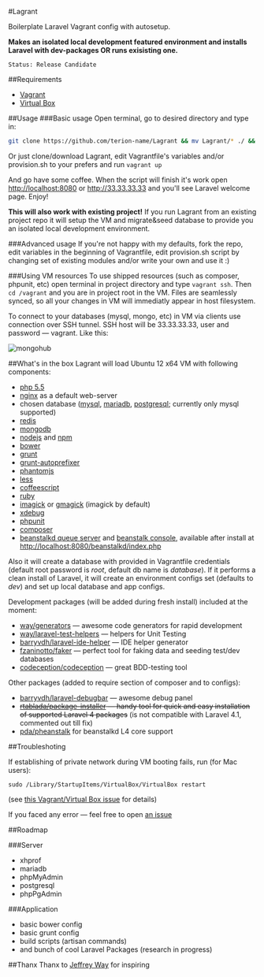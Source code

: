 #Lagrant

Boilerplate Laravel Vagrant config with autosetup.

**Makes an isolated local development featured environment and installs Laravel with dev-packages OR runs exisisting one.**
```
Status: Release Candidate
```
##Requirements
* [Vagrant](http://www.vagrantup.com/)
* [Virtual Box](https://www.virtualbox.org/)

##Usage
###Basic usage
Open terminal, go to desired directory and type in:
```bash
git clone https://github.com/terion-name/Lagrant && mv Lagrant/* ./ && rm -r -f Lagrant && vagrant up
```
Or just clone/download Lagrant, edit Vagrantfile's variables and/or provision.sh to your prefers and run ```vagrant up```

And go have some coffee.
When the script will finish it's work open [http://localhost:8080](http://localhost:8080) or http://33.33.33.33 and you'll see Laravel welcome page.
Enjoy!

**This will also work with existing project!**
If you run Lagrant from an existing project repo it will setup the VM and migrate&seed database to provide you an isolated local development environment.

###Advanced usage
If you're not happy with my defaults, fork the repo, edit variables in the beginning of Vagrantfile, edit provision.sh script by changing set of existing modules and/or write your own and use it :)

###Using VM resources
To use shipped resources (such as composer, phpunit, etc) open terminal in project directory and type ```vagrant ssh```. Then ```cd /vagrant``` and you are in project root in the VM. Files are seamlessly synced, so all your changes in VM will immediatly appear in host filesystem.

To connect to your databases (mysql, mongo, etc) in VM via clients use connection over SSH tunnel. SSH host will be 33.33.33.33, user and password — vagrant. Like this:

![mongohub](http://img822.imageshack.us/img822/1064/bp6h.png)

##What's in the box
Lagrant will load Ubuntu 12 x64 VM with following components:
* [php 5.5](http://php.net)
* [nginx](http://nginx.org/) as a default web-server
* chosen database ([mysql](http://www.mysql.com/), [mariadb](https://mariadb.org/), [postgresql](http://www.postgresql.org/); currently only mysql supported)
* [redis](http://redis.io/)
* [mongodb](http://www.mongodb.org/)
* [nodejs](http://nodejs.org/) and [npm](https://npmjs.org/)
* [bower](http://bower.io/)
* [grunt](http://gruntjs.com/)
* [grunt-autoprefixer](https://github.com/nDmitry/grunt-autoprefixer)
* [phantomjs](http://phantomjs.org/)
* [less](http://lesscss.org/)
* [coffeescript](http://coffeescript.org/)
* [ruby](https://www.ruby-lang.org)
* [imagick](http://php.net/imagick) or [gmagick](http://www.php.net/manual/en/book.gmagick.php) (imagick by default)
* [xdebug](http://xdebug.org/)
* [phpunit](http://phpunit.de/)
* [composer](http://getcomposer.org/)
* [beanstalkd queue server](https://github.com/kr/beanstalkd) and [beanstalk console](https://github.com/ptrofimov/beanstalk_console), available after install at [http://localhost:8080/beanstalkd/index.php](http://localhost:8080/beanstalkd/index.php)
 
Also it will create a database with provided in Vagrantfile credentials (default root password is *root*, default db name is *database*).
If it performs a clean install of Laravel, it will create an environment configs set (defaults to *dev*) and set up local database and app configs.

Development packages (will be added during fresh install) included at the moment:
* [way/generators](https://github.com/JeffreyWay/Laravel-4-Generators) — awesome code generators for rapid development
* [way/laravel-test-helpers](https://github.com/JeffreyWay/Laravel-Test-Helpers) — helpers for Unit Testing
* [barryvdh/laravel-ide-helper](https://github.com/barryvdh/laravel-ide-helper) — IDE helper generator
* [fzaninotto/faker](https://github.com/fzaninotto/Faker) — perfect tool for faking data and seeding test/dev databases
* [codeception/codeception](https://github.com/Codeception/Codeception) — great BDD-testing tool

Other packages (added to require section of composer and to configs):
* [barryvdh/laravel-debugbar](https://github.com/barryvdh/laravel-debugbar) — awesome debug panel
* ~~[rtablada/package-installer](https://github.com/rtablada/package-installer) — handy tool for quick and easy installation of supported Laravel 4 packages~~ (is not compatible with Laravel 4.1, commented out till fix) 
* [pda/pheanstalk](https://github.com/pda/pheanstalk/) for beanstalkd L4 core support
 
##Troubleshoting

If establishing of private network during VM booting fails, run (for Mac users):
```
sudo /Library/StartupItems/VirtualBox/VirtualBox restart
```
(see [this Vagrant/Virtual Box issue](https://github.com/mitchellh/vagrant/issues/2392#issuecomment-27367698) for details)

If you faced any error — feel free to open [an issue](https://github.com/terion-name/Lagrant/issues)

##Roadmap

###Server
* xhprof
* mariadb
* phpMyAdmin
* postgresql
* phpPgAdmin

###Application
* basic bower config
* basic grunt config
* build scripts (artisan commands)
* and bunch of cool Laravel Packages (research in progress)
 
##Thanx
Thanx to [Jeffrey Way](https://github.com/JeffreyWay) for inspiring
